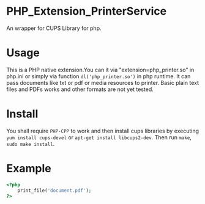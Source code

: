 # PHP_Extension_PrinterService
An wrapper for CUPS Library for php.

# Usage

This is a PHP native extension.You can it via "extension=php_printer.so" in php.ini or simply via function `dl('php_printer.so')` in php runtime. It can pass documents like txt or pdf or media resources to printer. Basic plain text files and PDFs works and other formats are not yet tested.

# Install

You shall require `PHP-CPP` to work and then install cups libraries by executing `yum install cups-devel` or  `apt-get install libcups2-dev`. Then run `make`, `sudo make install`.

# Example

```php
<?php
    print_file('document.pdf');
?>
``` 

